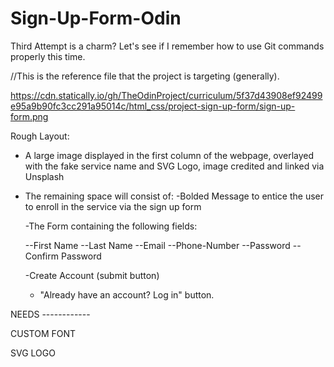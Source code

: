 # Sign-Up-Form-Odin

Third Attempt is a charm? Let's see if I remember how to use Git commands properly this time. 

//This is the reference file that the project is targeting (generally).

https://cdn.statically.io/gh/TheOdinProject/curriculum/5f37d43908ef92499e95a9b90fc3cc291a95014c/html_css/project-sign-up-form/sign-up-form.png

Rough Layout:

- A large image displayed in the first column of the webpage, overlayed with the fake service name and SVG Logo, image credited and linked via Unsplash

- The remaining space will consist of:
    -Bolded Message to entice the user to enroll in the service via the sign up form

    -The Form containing the following fields:

    --First Name
    --Last Name
    --Email
    --Phone-Number
    --Password
    --Confirm Password

    -Create Account (submit button)

    - "Already have an account? Log in" button.

NEEDS ------------

CUSTOM FONT

SVG LOGO